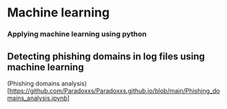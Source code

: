 # Machine learning 
### Applying machine learning using python




## Detecting phishing domains in log files using machine learning
(Phishing domains analysis)[https://github.com/Paradoxxs/Paradoxxs.github.io/blob/main/Phishing_domains_analysis.ipynb]
